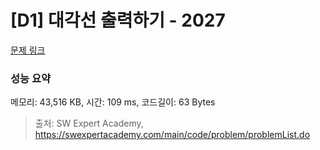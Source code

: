 # [D1] 대각선 출력하기 - 2027 

[문제 링크](https://swexpertacademy.com/main/code/problem/problemDetail.do?contestProbId=AV5QFuZ6As0DFAUq) 

### 성능 요약

메모리: 43,516 KB, 시간: 109 ms, 코드길이: 63 Bytes



> 출처: SW Expert Academy, https://swexpertacademy.com/main/code/problem/problemList.do